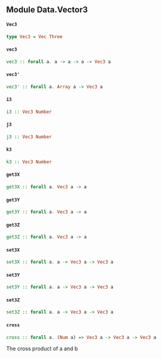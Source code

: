 ## Module Data.Vector3

#### `Vec3`

``` purescript
type Vec3 = Vec Three
```

#### `vec3`

``` purescript
vec3 :: forall a. a -> a -> a -> Vec3 a
```

#### `vec3'`

``` purescript
vec3' :: forall a. Array a -> Vec3 a
```

#### `i3`

``` purescript
i3 :: Vec3 Number
```

#### `j3`

``` purescript
j3 :: Vec3 Number
```

#### `k3`

``` purescript
k3 :: Vec3 Number
```

#### `get3X`

``` purescript
get3X :: forall a. Vec3 a -> a
```

#### `get3Y`

``` purescript
get3Y :: forall a. Vec3 a -> a
```

#### `get3Z`

``` purescript
get3Z :: forall a. Vec3 a -> a
```

#### `set3X`

``` purescript
set3X :: forall a. a -> Vec3 a -> Vec3 a
```

#### `set3Y`

``` purescript
set3Y :: forall a. a -> Vec3 a -> Vec3 a
```

#### `set3Z`

``` purescript
set3Z :: forall a. a -> Vec3 a -> Vec3 a
```

#### `cross`

``` purescript
cross :: forall a. (Num a) => Vec3 a -> Vec3 a -> Vec3 a
```

The cross product of a and b


